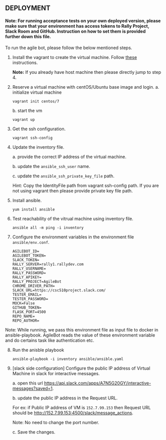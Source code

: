 ## DEPLOYMENT
 
#### Note: For running acceptance tests on your own deployed version, please make sure that your environment has access tokens to Rally Project, Slack Room and GitHub. Instruction on how to set them is provided further down this file.
 
To run the agile bot, please follow the below mentioned steps. 

1. Install the vagrant to create the virtual machine. Follow [these](https://github.com/CSC-DevOps/CM/blob/master/VM.md) instructions.  

    **Note:** If you already have host machine then please directly jump to step 4.  

2. Reserve a virtual machine with centOS/Ubuntu base image and login. 
   a. initialize virtual machine

   ```
   vagrant init centos/7   
   ```
   b. start the vm

   ```
   vagrant up
   ```

3. Get the ssh configuration. 

    ```
   vagrant ssh-config
    ```

4. Update the inventory file.

   a. provide the correct IP address of the virtual machine. 
   
   b. update the `ansible_ssh_user` name. 
   
   c. update the `ansible_ssh_private_key_file` path.
   
   Hint: Copy the IdentityFile path from vagrant ssh-config path. If you are not using vagrant then please provide private key file path.  

5. Install ansible. 

    ```
    yum install ansible
    ```

6. Test reachability of the vitrual machine using inventory file.

    ```
    ansible all -m ping -i inventory 
    ```

7. Configure the environment variables in the environment file `ansible/env.conf`.

      ```
      AGILEBOT_ID=
      AGILEBOT_TOKEN=
      SLACK_TOKEN=
      RALLY_SERVER=rally1.rallydev.com
      RALLY_USERNAME=
      RALLY_PASSWORD=
      RALLY_APIKEY=
      RALLY_PROJECT=AgileBot
      CHROME_DRIVER_PATH=
      SLACK_URL=https://csc510project.slack.com/
      TESTER_EMAIL=
      TESTER_PASSWORD=
      MOCK=False
      GITHUB_TOKEN=
      FLASK_PORT=4500
      REPO_NAME=
      REPO_AUTHOR=
      ```

Note: While running, we pass this environment file as input file to docker in ansible-playbook. AgileBot reads the value of these environment variable and do certains task like authentication etc.   

8. Run the anisble playbook 

    ```
    ansible-playbook -i inventory ansible/ansible.yaml
    ```

9. [slack side configuration] Configure the public IP address of Virtual Machine in slack for interactive messages. 

   a. open this url https://api.slack.com/apps/A7N5G20GY/interactive-messages?saved=1. 

   b. update the public IP address in the Request URL.

      For ex: if Public IP address of VM is `152.7.99.153` then Request URL should be http://152.7.99.153:4500/slack/message_actions. 

   Note: No need to change the port number.

   c. Save the changes.


